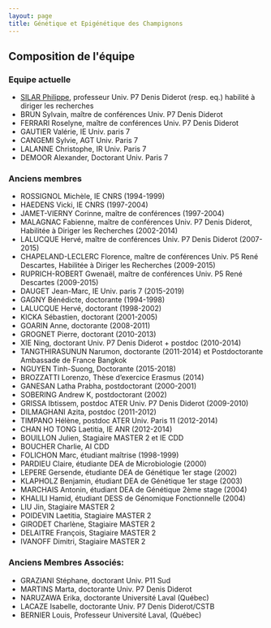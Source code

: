 ```yaml
---
layout: page
title: Génétique et Epigénétique des Champignons
---
```


## Composition de l'équipe

### Equipe actuelle

- [SILAR Philippe](mailto:philippe.silar@univ-paris-diderot.fr), professeur Univ. P7 Denis Diderot (resp. eq.) habilité à diriger les recherches
- BRUN Sylvain, maître de conférences Univ. P7 Denis Diderot
- FERRARI Roselyne, maître de conférences Univ. P7 Denis Diderot
- GAUTIER Valérie, IE Univ. paris 7
- CANGEMI Sylvie, AGT Univ. Paris 7
- LALANNE Christophe, IR Univ. Paris 7
- DEMOOR Alexander, Doctorant Univ. Paris 7

### Anciens membres

- ROSSIGNOL Michèle, IE CNRS (1994-1999)
- HAEDENS Vicki, IE CNRS (1997-2004)
- JAMET-VIERNY Corinne, maître de conférences (1997-2004)
- MALAGNAC Fabienne, maître de conférences Univ. P7 Denis Diderot, Habilitée à Diriger les Recherches (2002-2014)
- LALUCQUE Hervé, maître de conférences Univ. P7 Denis Diderot (2007-2015)
- CHAPELAND-LECLERC Florence, maître de conférences Univ. P5 René Descartes, Habilitée à Diriger les Recherches (2009-2015)
- RUPRICH-ROBERT Gwenaël, maître de conférences Univ. P5 René Descartes (2009-2015)
- DAUGET Jean-Marc, IE Univ. paris 7 (2015-2019)
- GAGNY Bénédicte, doctorante (1994-1998)
- LALUCQUE Hervé, doctorant (1998-2002)
- KICKA Sébastien, doctorant (2001-2005)
- GOARIN Anne, doctorante (2008-2011)
- GROGNET Pierre, doctorant (2010-2013)
- XIE Ning, doctorant Univ. P7 Denis Diderot + postdoc (2010-2014)
- TANGTHIRASUNUN Narumon, doctorante (2011-2014) et Postdoctorante Ambassade de France Bangkok
- NGUYEN Tinh-Suong, Doctorante (2015-2018)
- BROZZATTI Lorenzo, Thèse d’exercice Erasmus (2014)
- GANESAN Latha Prabha, postdoctorant  (2000-2001)
- SOBERING Andrew K, postdoctorant (2002)
- GRISSA Ibtissem, postdoc ATER Univ. P7 Denis Diderot (2009-2010)
- DILMAGHANI Azita, postdoc (2011-2012)
- TIMPANO Hélène, postdoc ATER Univ. Paris 11 (2012-2014)
- CHAN HO TONG Laetitia, IE ANR (2012-2014)
- BOUILLON Julien, Stagiaire MASTER 2 et IE CDD
- BOUCHER Charlie, AI CDD
- FOLICHON Marc, étudiant maîtrise (1998-1999)
- PARDIEU Claire, étudiante DEA de Microbiologie (2000)
- LEPERE Gersende, étudiante DEA de Génétique 1er stage (2002)
- KLAPHOLZ Benjamin, étudiant DEA de Génétique 1er stage (2003)
- MARCHAIS Antonin, étudiant DEA de Génétique 2ème stage (2004)
- KHALILI Hamid, étudiant DESS de Génomique Fonctionnelle (2004)
- LIU Jin, Stagiaire MASTER 2
- POIDEVIN Laetitia, Stagiaire MASTER 2
- GIRODET Charlène, Stagiaire MASTER 2
- DELAITRE François, Stagiaire MASTER 2
- IVANOFF Dimitri, Stagiaire MASTER 2

### Anciens Membres Associés:

- GRAZIANI Stéphane, doctorant Univ. P11 Sud
- MARTINS Marta, doctorante Univ. P7 Denis Diderot
- NARUZAWA Erika, doctorante Université Laval (Québec)
- LACAZE Isabelle, doctorante Univ. P7 Denis Diderot/CSTB
- BERNIER Louis, Professeur Université Laval, (Québec)


